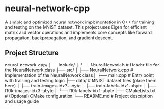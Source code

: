 # neural-network-cpp
A simple and optimized neural network implementation in C++ for training and testing on the MNIST dataset. This project uses Eigen for efficient matrix and vector operations and implements core concepts like forward propagation, backpropagation, and gradient descent.

## Project Structure
neural-network-cpp/
├── include/
│   └── NeuralNetwork.h       # Header file for the NeuralNetwork class
├── src/
│   ├── NeuralNetwork.cpp     # Implementation of the NeuralNetwork class
│   ├── main.cpp              # Entry point with training and testing logic
├── data/                     # MNIST dataset files (place them here)
│   ├── train-images-idx3-ubyte
│   ├── train-labels-idx1-ubyte
│   ├── t10k-images-idx3-ubyte
│   └── t10k-labels-idx1-ubyte
├── CMakeLists.txt            # (Optional) CMake configuration
└── README.md                 # Project description and usage guide
